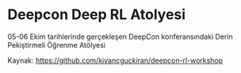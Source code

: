 # Deepcon Deep RL Atolyesi
05-06 Ekim tarihlerinde gerçekleşen DeepCon konferansındaki Derin Pekiştirmeli Öğrenme Atölyesi

Kaynak: https://github.com/kivancguckiran/deepcon-rl-workshop
